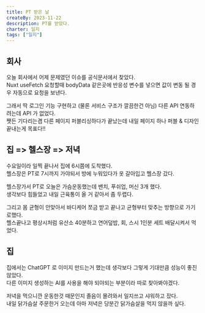 ```yaml
---
title: PT 받은 날
createBy: 2023-11-22
description: PT를 받았다.
charter: 일지
tags: ["일지"]
---
```


## 회사

오늘 회사에서 어제 문제였던 이슈를 공식문서에서 찾았다.  
Nuxt useFetch 요청할때 bodyData 같은곳에 반응성 변수를 넣으면 값이 변동 될 경우 자동으로 요청을 보낸다.

그래서 딱 로그인 기능 구현하고 (물론 서비스 구조가 깔끔한건 아님) 다른 API 연동하려는데 API 가 없었다.  
쨋든 기다리는겸 다른 페이지 퍼블리싱하다가 끝났는데 내일 페이지 하나 퍼블 & 디자인 끝내는게 목표다!!

## 집 => 헬스장 => 저녁

수요일이라 일찍 끝나서 집에 6시쯤에 도착했다.  
헬스장은 PT로 7시까지 가야되서 방에 누워있다가 옷 갈아입고 헬스장 갔다.

헬스장가서 PT로 오늘은 가슴운동했는데 밴치, 푸쉬업, 머신 3개 했다.  
생각보다 힘들었고 내일 근육통이 올 거 같아서 좀 두렵다.

그리고 몸 균형이 안맞아서 바디케어 쪼금 받고 끝나고 균형부터 맞추는 방향으로 가기로했다.  
헬스끝나고 평상시처럼 유산소 40분하고 연어덮밥, 회, 스시 1인분 세트 배달시켜서 먹었다.

## 집

집에서는 ChatGPT 로 이미지 만드는거 했는데 생각보다 그렇게 기대만큼 성능이 좋진 않았다.  
다른 이미지 생성하는 AI를 사용을 해야 되야되는 부분이라 따로 찾아봐야겠다.

저녁을 먹으니깐 운동한것 때문인지 졸음이 몰려와서 일지쓰고 샤워하고 잤다.  
내일 닭가슴살 주문한거 오는데 아마 저녁은 당분간 닭가슴살을 먹지 않을까 싶다.
